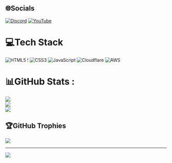 
## 🌐Socials
[![Discord](https://img.shields.io/badge/Discord-%237289DA.svg?logo=discord&logoColor=white)](htttps://discord.gg/https://discord.gg/RZjkx4Cr) [![YouTube](https://img.shields.io/badge/YouTube-%23FF0000.svg?logo=YouTube&logoColor=white)](https://youtube.com/) 

# 💻Tech Stack
![HTML5](https://img.shields.io/badge/html5-%23E34F26.svg?style=for-the-badge&logo=html5&logoColor=white) !
![CSS3](https://img.shields.io/badge/css3-%231572B6.svg?style=for-the-badge&logo=css3&logoColor=white) ![JavaScript](https://img.shields.io/badge/javascript-%23323330.svg?style=for-the-badge&logo=javascript&logoColor=%23F7DF1E) ![Cloudflare](https://img.shields.io/badge/Cloudflare-F38020?style=for-the-badge&logo=Cloudflare&logoColor=white) ![AWS](https://img.shields.io/badge/AWS-%23FF9900.svg?style=for-the-badge&logo=amazon-aws&logoColor=white)
# 📊GitHub Stats :
![](https://github-readme-stats.vercel.app/api?username=CheemsGalaxy&theme=radical&hide_border=false&include_all_commits=false&count_private=false)<br/>
![](https://github-readme-streak-stats.herokuapp.com/?user=CheemsGalaxy&theme=radical&hide_border=false)<br/>
![](https://github-readme-stats.vercel.app/api/top-langs/?username=CheemsGalaxy&theme=radical&hide_border=false&include_all_commits=false&count_private=false&layout=compact)

## 🏆GitHub Trophies
![](https://github-trophies.vercel.app/?username=CheemsGalaxy&theme=dracula&no-frame=false&no-bg=false&margin-w=4)

---
[![](https://visitcount.itsvg.in/api?id=CheemsGalaxy&icon=0&color=0)](https://visitcount.itsvg.in)

